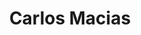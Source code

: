 ---
title: Carlos Macias
image: https://ca.slack-edge.com/T0KQTUZ2B-U590AEQQZ-373a1fa49c1f-512
description: "Software Engineer, Niantic"
linkedin: carlosamacias
categories:
  - los-angeles
  - chapter-director
---